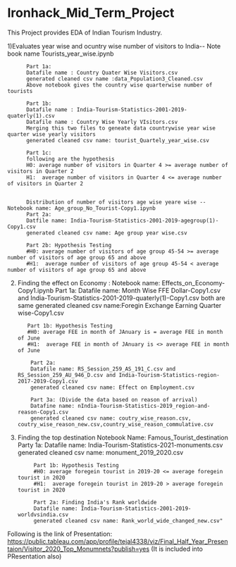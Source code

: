 # Ironhack_Mid_Term_Project
This Project provides EDA of Indian Tourism Industry. 

1)Evaluates year wise and ocuntry wise number of visitors to India-- Note book name Tourists_year_wise.ipynb

          Part 1a: 
          Datafile name : Country Quater Wise Visitors.csv
          generated cleaned csv name :data_Population3_Cleaned.csv
          Above notebook gives the country wise quarterwise number of tourists
          
          Part 1b:
          Datafile name : India-Tourism-Statistics-2001-2019-quaterly(1).csv
          Datafile name : Country Wise Yearly VIsitors.csv
          Merging this two files to geneate data countrywise year wise quarter wise yearly visitors
          generated cleaned csv name: tourist_Quartely_year_wise.csv
          
          Part 1c:
          following are the hypothesis
          H0: average number of visitors in Quarter 4 >= average number of visitors in Quarter 2
          H1:  average number of visitors in Quarter 4 <= average number of visitors in Quarter 2
          
          
          Distribution of number of visitors age wise yeare wise -- Notebook name: Age_group_No_Tourist-Copy1.ipynb
          Part 2a:
          Datfile name: India-Tourism-Statistics-2001-2019-agegroup(1)-Copy1.csv
          generated cleaned csv name: Age group year wise.csv

          Part 2b: Hypothesis Testing
          #H0: average number of visitors of age group 45-54 >= average number of visitors of age group 65 and above
          #H1:  average number of visitors of age group 45-54 < average number of visitors of age group 65 and above

          

2) Finding the effect on Economy : Notebook name: Effects_on_Economy-Copy1.ipynb
          Part 1a:
          Datafile name: Month Wise FFE Dollar-Copy1.csv and India-Tourism-Statistics-2001-2019-quaterly(1)-Copy1.csv both are same
          generated cleaned csv name:Foregin Exchange Earning Quarter wise-Copy1.csv
          
          Part 1b: Hypothesis Testing
          #H0: average FEE in month of JAnuary is = average FEE in month of June 
          #H1:  average FEE in month of JAnuary is <> average FEE in month of June

           Part 2a:
           Datafile name: RS_Session_259_AS_191_C.csv and RS_Session_259_AU_946_D.csv and India-Tourism-Statistics-region-2017-2019-Copy1.csv
           generated cleaned csv name: Effect on Employment.csv
  
           Part 3a: (Divide the data based on reason of arrival)
           Datafine name: nIndia-Tourism-Statistics-2019_region-and-reason-Copy1.csv
           generated cleaned csv name: coutry_wise_reason.csv, coutry_wise_reason_new.csv,country_wise_reason_commulative.csv

3) Finding the top destination Notebook Name: Famous_Tourist_destination
            Party 1a:
            Datafile name: India-Tourism-Statistics-2021-monuments.csv
            generated cleaned csv name: monument_2019_2020.csv
            
            Part 1b: Hypothesis Testing
            #H0: average foregein tourist in 2019-20 <= average foregein tourist in 2020
            #H1:  average foregein tourist in 2019-20 > average foregein tourist in 2020 
            
            Part 2a: Finding India's Rank worldwide
            Datafile name: India-Tourism-Statistics-2001-2019-worldvsindia.csv
            generated cleaned csv name: Rank_world_wide_changed_new.csv"

Following is the link of Presentation:
https://public.tableau.com/app/profile/tejal4338/viz/Final_Half_Year_Presentaion/Visitor_2020_Top_Monumnets?publish=yes (It is included into PResentation also)

   

   

